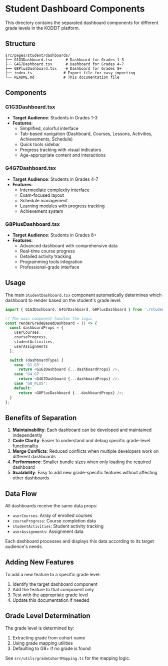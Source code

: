 # Student Dashboard Components

This directory contains the separated dashboard components for different grade levels in the KODEIT platform.

## Structure

```
src/pages/student/dashboards/
├── G1G3Dashboard.tsx      # Dashboard for Grades 1-3
├── G4G7Dashboard.tsx      # Dashboard for Grades 4-7  
├── G8PlusDashboard.tsx    # Dashboard for Grades 8+
├── index.ts              # Export file for easy importing
└── README.md             # This documentation file
```

## Components

### G1G3Dashboard.tsx
- **Target Audience**: Students in Grades 1-3
- **Features**: 
  - Simplified, colorful interface
  - Tab-based navigation (Dashboard, Courses, Lessons, Activities, Achievements, Schedule)
  - Quick tools sidebar
  - Progress tracking with visual indicators
  - Age-appropriate content and interactions

### G4G7Dashboard.tsx
- **Target Audience**: Students in Grades 4-7
- **Features**:
  - Intermediate complexity interface
  - Exam-focused layout
  - Schedule management
  - Learning modules with progress tracking
  - Achievement system

### G8PlusDashboard.tsx
- **Target Audience**: Students in Grades 8+
- **Features**:
  - Advanced dashboard with comprehensive data
  - Real-time course progress
  - Detailed activity tracking
  - Programming tools integration
  - Professional-grade interface

## Usage

The main `StudentDashboard.tsx` component automatically determines which dashboard to render based on the student's grade level:

```typescript
import { G1G3Dashboard, G4G7Dashboard, G8PlusDashboard } from './student/dashboards';

// The main component handles the logic
const renderGradeBasedDashboard = () => {
  const dashboardProps = {
    userCourses,
    courseProgress,
    studentActivities,
    userAssignments
  };

  switch (dashboardType) {
    case 'G1_G3':
      return <G1G3Dashboard {...dashboardProps} />;
    case 'G4_G7':
      return <G4G7Dashboard {...dashboardProps} />;
    case 'G8_PLUS':
    default:
      return <G8PlusDashboard {...dashboardProps} />;
  }
};
```

## Benefits of Separation

1. **Maintainability**: Each dashboard can be developed and maintained independently
2. **Code Clarity**: Easier to understand and debug specific grade-level functionality
3. **Merge Conflicts**: Reduced conflicts when multiple developers work on different dashboards
4. **Performance**: Smaller bundle sizes when only loading the required dashboard
5. **Scalability**: Easy to add new grade-specific features without affecting other dashboards

## Data Flow

All dashboards receive the same data props:
- `userCourses`: Array of enrolled courses
- `courseProgress`: Course completion data
- `studentActivities`: Student activity tracking
- `userAssignments`: Assignment data

Each dashboard processes and displays this data according to its target audience's needs.

## Adding New Features

To add a new feature to a specific grade level:

1. Identify the target dashboard component
2. Add the feature to that component only
3. Test with the appropriate grade level
4. Update this documentation if needed

## Grade Level Determination

The grade level is determined by:
1. Extracting grade from cohort name
2. Using grade mapping utilities
3. Defaulting to G8+ if no grade is found

See `src/utils/gradeCohortMapping.ts` for the mapping logic.

